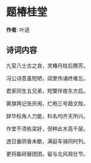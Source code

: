 # 题椿桂堂

**作者**: 叶适

## 诗词内容

九官八士古之良，灵椿丹桂后腾芳。

冯公诗意虽短陋，闾里传诵终难忘。

君家同生五兄弟，短檠伴夜东方启。

黄旗两记张庆闱，纻袍三号趋文陛。

辞华标角人力能，科名均齐天所兴。

作堂不须栋梁好，但种此木高千层。

透日垂阴香未歇，满庭车骑同时列。

更将磊砢替团团，留与北风观壮节。

